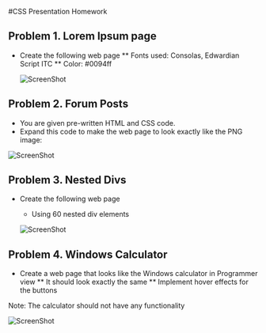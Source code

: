 #CSS Presentation Homework

## Problem 1. Lorem Ipsum page
 * Create the following web page
   ** Fonts used: Consolas, Edwardian Script ITC
   ** Color: #0094ff

   ![ScreenShot](https://cloud.githubusercontent.com/assets/3619393/7184115/1f7aadf2-e464-11e4-8a20-a169f5c5aa89.png)

## Problem 2. Forum Posts
   * You are given pre-written HTML and CSS code.
   * Expand this code to make the web page to look exactly like the PNG image:

   ![ScreenShot](https://cloud.githubusercontent.com/assets/3619393/7184114/1f79cb80-e464-11e4-9a3d-5c916c0390ce.png)

## Problem 3. Nested Divs

 * Create the following web page

   * Using 60 nested div elements

    ![ScreenShot](https://cloud.githubusercontent.com/assets/3619393/7184113/1f78fcf0-e464-11e4-80f4-2285c7a4a765.png)

## Problem 4. Windows Calculator

   * Create a web page that looks like the Windows calculator in Programmer view
     ** It should look exactly the same
     ** Implement hover effects for the buttons

 Note: The calculator should not have any functionality

  ![ScreenShot](https://cloud.githubusercontent.com/assets/3619393/7184116/1f7bdf2e-e464-11e4-9fef-12afd3e70765.png)